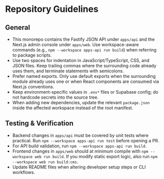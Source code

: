 # Repository Guidelines

## General
- This monorepo contains the Fastify JSON API under `apps/api` and the Next.js admin console under `apps/web`. Use workspace-aware commands (e.g., `npm --workspace apps-api run build`) when referring to package scripts.
- Use two spaces for indentation in JavaScript/TypeScript, CSS, and JSON files. Keep trailing commas where the surrounding code already uses them, and terminate statements with semicolons.
- Prefer named exports. Only use default exports when the surrounding module already uses one or when React components are consumed via Next.js conventions.
- Keep environment-specific values in `.env*` files or Supabase config; do not hardcode secrets into the source tree.
- When adding new dependencies, update the relevant `package.json` inside the affected workspace instead of the root manifest.

## Testing & Verification
- Backend changes in `apps/api` must be covered by unit tests where practical. Run `npm --workspace apps-api run test` before opening a PR.
- For API build validation, run `npm --workspace apps-api run build`.
- Frontend changes in `apps/web` should at minimum compile with `npm --workspace web run build`. If you modify static export logic, also run `npm --workspace web run build:cms`.
- Update README files when altering developer setup steps or CLI workflows.
